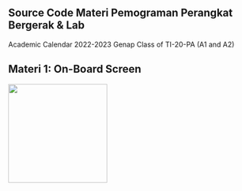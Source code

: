 ## Source Code Materi Pemograman Perangkat Bergerak & Lab

Academic Calendar 2022-2023 Genap
Class of TI-20-PA (A1 and A2)

## Materi 1: On-Board Screen
<img src="https://github.com/FebryFairuz/Pem-Perangkat-Bergerak-2022-2023-Genap/blob/master/PROJECT/assets/Portal-IBIK.png" width="200" />